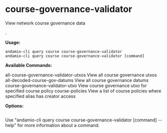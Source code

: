 # course-governance-validator
View network course governance data

.

**Usage:**
```
andamio-cli query course course-governance-validator
andamio-cli query course course-governance-validator [command]
```


**Available Commands:**

  all-course-governance-validator-utxos View all course governance utxos
  all-decoded-course-gov-datums         View all course governance datums
  course-governance-validator-utxo      View course governance utxo for specified course policy
  course-policies                       View a list of course policies where specified alias has creator access


**Options:**
```

```

Use "andamio-cli query course course-governance-validator [command] --help" for more information about a command.
